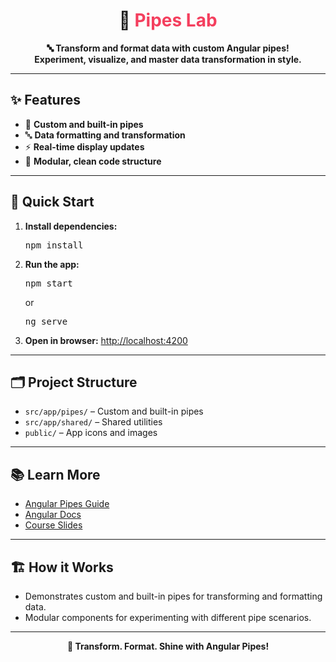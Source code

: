 <h1 align="center">🧪 <span style="color:#F43F5E">Pipes Lab</span></h1>

<p align="center">
  <b>🔤 Transform and format data with custom Angular pipes!<br>Experiment, visualize, and master data transformation in style.</b>
</p>

---

## ✨ Features

- 🧪 <b>Custom and built-in pipes</b>
- 🔤 <b>Data formatting and transformation</b>
- ⚡ <b>Real-time display updates</b>
- 🧩 <b>Modular, clean code structure</b>

---

## 🚀 Quick Start

1. <b>Install dependencies:</b>
   <pre>npm install</pre>
2. <b>Run the app:</b>
   <pre>npm start</pre>
   or
   <pre>ng serve</pre>
3. <b>Open in browser:</b>
   <a href="http://localhost:4200">http://localhost:4200</a>

---

## 🗂️ Project Structure

- <code>src/app/pipes/</code> – Custom and built-in pipes
- <code>src/app/shared/</code> – Shared utilities
- <code>public/</code> – App icons and images

---

## 📚 Learn More

- [Angular Pipes Guide](https://angular.io/guide/pipes)
- [Angular Docs](https://angular.io/)
- [Course Slides](../other-resources/angular-course-slides.pdf)

---

## 🏗️ How it Works

- Demonstrates custom and built-in pipes for transforming and formatting data.
- Modular components for experimenting with different pipe scenarios.

---

<p align="center">
  <b>🧪 Transform. Format. Shine with Angular Pipes!</b>
</p>
